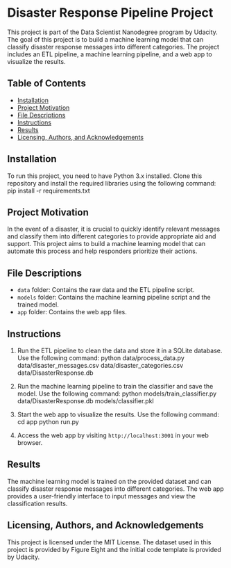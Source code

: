 # Disaster Response Pipeline Project

This project is part of the Data Scientist Nanodegree program by Udacity. The goal of this project is to build a machine learning model that can classify disaster response messages into different categories. The project includes an ETL pipeline, a machine learning pipeline, and a web app to visualize the results.

## Table of Contents
- [Installation](#installation)
- [Project Motivation](#project-motivation)
- [File Descriptions](#file-descriptions)
- [Instructions](#instructions)
- [Results](#results)
- [Licensing, Authors, and Acknowledgements](#licensing-authors-and-acknowledgements)

## Installation
To run this project, you need to have Python 3.x installed. Clone this repository and install the required libraries using the following command:
pip install -r requirements.txt


## Project Motivation
In the event of a disaster, it is crucial to quickly identify relevant messages and classify them into different categories to provide appropriate aid and support. This project aims to build a machine learning model that can automate this process and help responders prioritize their actions.

## File Descriptions
- `data` folder: Contains the raw data and the ETL pipeline script.
- `models` folder: Contains the machine learning pipeline script and the trained model.
- `app` folder: Contains the web app files.

## Instructions
1. Run the ETL pipeline to clean the data and store it in a SQLite database. Use the following command:
python data/process_data.py data/disaster_messages.csv data/disaster_categories.csv data/DisasterResponse.db


2. Run the machine learning pipeline to train the classifier and save the model. Use the following command:
python models/train_classifier.py data/DisasterResponse.db models/classifier.pkl


3. Start the web app to visualize the results. Use the following command:
cd app python run.py


4. Access the web app by visiting `http://localhost:3001` in your web browser.

## Results
The machine learning model is trained on the provided dataset and can classify disaster response messages into different categories. The web app provides a user-friendly interface to input messages and view the classification results.

## Licensing, Authors, and Acknowledgements
This project is licensed under the MIT License. The dataset used in this project is provided by Figure Eight and the initial code template is provided by Udacity.

